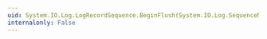 ```yaml
---
uid: System.IO.Log.LogRecordSequence.BeginFlush(System.IO.Log.SequenceNumber,System.AsyncCallback,System.Object)
internalonly: False
---
```

